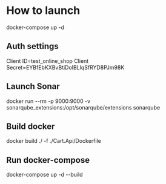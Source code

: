# How to launch

docker-compose up -d

## Auth settings

Client ID=test_online_shop
Client Secret=EYBfEbKXBvBtiDoIBLlqSfRYD8PJm98K

## Launch Sonar

docker run --rm -p 9000:9000 -v sonarqube_extensions:/opt/sonarqube/extensions sonarqube


## Build docker

docker build ./ -f ./Cart.Api/Dockerfile

## Run docker-compose

docker-compose up -d --build
